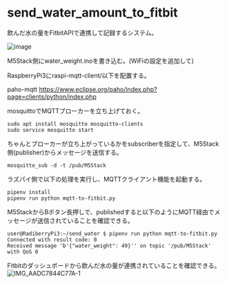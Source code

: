# send_water_amount_to_fitbit
飲んだ水の量をFitbitAPIで連携して記録するシステム。

![image](https://user-images.githubusercontent.com/20674685/146415672-ab0f6ceb-f8d2-4621-a3ab-5782d58a2e74.png)

M5Stack側にwater_weight.inoを書き込む。(WiFiの設定を追加して)

RaspberryPi3にraspi-mqtt-client/以下を配置する。

paho-mqtt
https://www.eclipse.org/paho/index.php?page=clients/python/index.php 

mosquittoでMQTTブローカーを立ち上げておく。

```
sudo apt install mosquitto mosquitto-clients
sudo service mosquitto start
```

ちゃんとブローカーが立ち上がっているかをsubscriberを指定して、M5Stack側(publisher)からメッセージを送信する。
```
mosquitto_sub -d -t /pub/M5Stack
```

ラズパイ側で以下の処理を実行し、MQTTクライアント機能を起動する。
```
pipenv install 
pipenv run python mqtt-to-fitbit.py 
```

M5StackからBボタン長押しで、publishedすると以下のようにMQTT経由でメッセージが送信されていることを確認できる。
```
user@RadiberryPi3:~/send_water $ pipenv run python mqtt-to-fitbit.py
Connected with result code: 0
Received message 'b'{"water_weight": 49}'' on topic '/pub/M5Stack' with QoS 0
```

Fitbitのダッシュボードから飲んだ水の量が連携されていることを確認できる。
![IMG_AADC7844C77A-1](https://user-images.githubusercontent.com/20674685/146418922-078b0105-b0af-4e6e-8832-86f3d01b1d50.jpeg)
